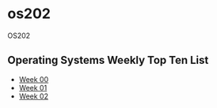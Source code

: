 # os202
OS202
## Operating Systems Weekly Top Ten List
* [Week 00](w00/)
* [Week 01](w01/)
* [Week 02](w02/)
